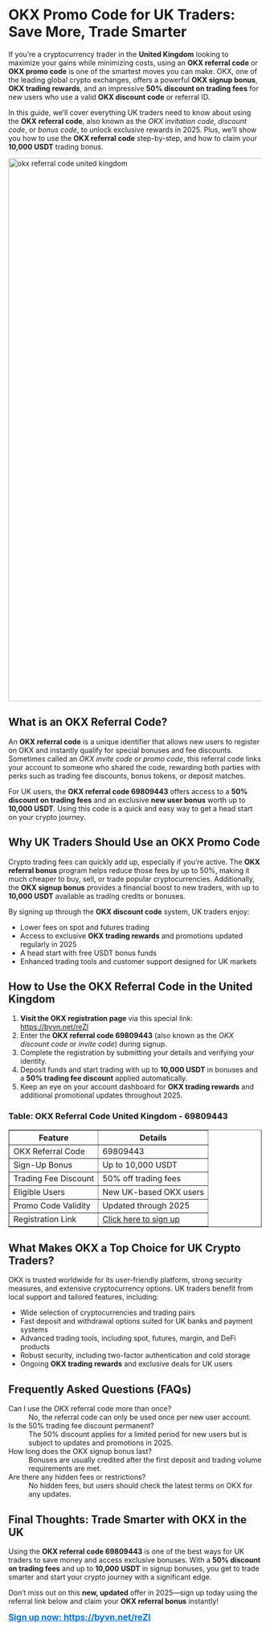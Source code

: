 <h1>OKX Promo Code for UK Traders: Save More, Trade Smarter</h1>
<p>If you’re a cryptocurrency trader in the <strong>United Kingdom</strong> looking to maximize your gains while minimizing costs, using an <strong>OKX referral code</strong> or <strong>OKX promo code</strong> is one of the smartest moves you can make. OKX, one of the leading global crypto exchanges, offers a powerful <strong>OKX signup bonus</strong>, <strong>OKX trading rewards</strong>, and an impressive <strong>50% discount on trading fees</strong> for new users who use a valid <strong>OKX discount code</strong> or referral ID.</p>
<p>In this guide, we’ll cover everything UK traders need to know about using the <strong>OKX referral code</strong>, also known as the <em>OKX invitation code</em>, <em>discount code</em>, or <em>bonus code</em>, to unlock exclusive rewards in 2025. Plus, we’ll show you how to use the <strong>OKX referral code</strong> step-by-step, and how to claim your <strong>10,000 USDT</strong> trading bonus.</p>

<img src="https://images.mirror-media.xyz/publication-images/aTqa9Kl46CYo9VPCvwDux.png" alt="okx referral code united kingdom" width="1080">

<h2>What is an OKX Referral Code?</h2>
<p>An <strong>OKX referral code</strong> is a unique identifier that allows new users to register on OKX and instantly qualify for special bonuses and fee discounts. Sometimes called an <em>OKX invite code</em> or <em>promo code</em>, this referral code links your account to someone who shared the code, rewarding both parties with perks such as trading fee discounts, bonus tokens, or deposit matches.</p>
<p>For UK users, the <strong>OKX referral code 69809443</strong> offers access to a <strong>50% discount on trading fees</strong> and an exclusive <strong>new user bonus</strong> worth up to <strong>10,000 USDT</strong>. Using this code is a quick and easy way to get a head start on your crypto journey.</p>
<h2>Why UK Traders Should Use an OKX Promo Code</h2>
<p>Crypto trading fees can quickly add up, especially if you’re active. The <strong>OKX referral bonus</strong> program helps reduce those fees by up to 50%, making it much cheaper to buy, sell, or trade popular cryptocurrencies. Additionally, the <strong>OKX signup bonus</strong> provides a financial boost to new traders, with up to <strong>10,000 USDT</strong> available as trading credits or bonuses.</p>
<p>By signing up through the <strong>OKX discount code</strong> system, UK traders enjoy:</p>
<ul>
<li>Lower fees on spot and futures trading</li>
<li>Access to exclusive <strong>OKX trading rewards</strong> and promotions updated regularly in 2025</li>
<li>A head start with free USDT bonus funds</li>
<li>Enhanced trading tools and customer support designed for UK markets</li>
</ul>
<h2>How to Use the OKX Referral Code in the United Kingdom</h2>
<ol>
<li><strong>Visit the OKX registration page</strong> via this special link: <a href="https://byvn.net/reZl" target="_blank" rel="noopener noreferrer">https://byvn.net/reZl</a></li>
<li>Enter the <strong>OKX referral code 69809443</strong> (also known as the <em>OKX discount code</em> or <em>invite code</em>) during signup.</li>
<li>Complete the registration by submitting your details and verifying your identity.</li>
<li>Deposit funds and start trading with up to <strong>10,000 USDT</strong> in bonuses and a <strong>50% trading fee discount</strong> applied automatically.</li>
<li>Keep an eye on your account dashboard for <strong>OKX trading rewards</strong> and additional promotional updates throughout 2025.</li>
</ol>
<h3>Table: OKX Referral Code United Kingdom - 69809443</h3>
<table border="1" cellpadding="8" cellspacing="0" style="border-collapse: collapse;">
<thead>
<tr>
<th>Feature</th>
<th>Details</th>
</tr>
</thead>
<tbody>
<tr>
<td>OKX Referral Code</td>
<td>69809443</td>
</tr>
<tr>
<td>Sign-Up Bonus</td>
<td>Up to 10,000 USDT</td>
</tr>
<tr>
<td>Trading Fee Discount</td>
<td>50% off trading fees</td>
</tr>
<tr>
<td>Eligible Users</td>
<td>New UK-based OKX users</td>
</tr>
<tr>
<td>Promo Code Validity</td>
<td>Updated through 2025</td>
</tr>
<tr>
<td>Registration Link</td>
<td><a href="https://byvn.net/reZl" target="_blank" rel="noopener noreferrer">Click here to sign up</a></td>
</tr>
</tbody>
</table>
<h2>What Makes OKX a Top Choice for UK Crypto Traders?</h2>
<p>OKX is trusted worldwide for its user-friendly platform, strong security measures, and extensive cryptocurrency options. UK traders benefit from local support and tailored features, including:</p>
<ul>
<li>Wide selection of cryptocurrencies and trading pairs</li>
<li>Fast deposit and withdrawal options suited for UK banks and payment systems</li>
<li>Advanced trading tools, including spot, futures, margin, and DeFi products</li>
<li>Robust security, including two-factor authentication and cold storage</li>
<li>Ongoing <strong>OKX trading rewards</strong> and exclusive deals for UK users</li>
</ul>
<h2>Frequently Asked Questions (FAQs)</h2>
<dl>
<dt>Can I use the OKX referral code more than once?</dt>
<dd>No, the referral code can only be used once per new user account.</dd>
<dt>Is the 50% trading fee discount permanent?</dt>
<dd>The 50% discount applies for a limited period for new users but is subject to updates and promotions in 2025.</dd>
<dt>How long does the OKX signup bonus last?</dt>
<dd>Bonuses are usually credited after the first deposit and trading volume requirements are met.</dd>
<dt>Are there any hidden fees or restrictions?</dt>
<dd>No hidden fees, but users should check the latest terms on OKX for any updates.</dd>
</dl>
<h2>Final Thoughts: Trade Smarter with OKX in the UK</h2>
<p>Using the <strong>OKX referral code 69809443</strong> is one of the best ways for UK traders to save money and access exclusive bonuses. With a <strong>50% discount on trading fees</strong> and up to <strong>10,000 USDT</strong> in signup bonuses, you get to trade smarter and start your crypto journey with a significant edge.</p>
<p>Don’t miss out on this <strong>new, updated</strong> offer in 2025—sign up today using the referral link below and claim your <strong>OKX referral bonus</strong> instantly!</p>
<p><a href="https://byvn.net/reZl" target="_blank" rel="noopener noreferrer" style="font-weight:bold; font-size:1.2em; color:#0073e6;">Sign up now: https://byvn.net/reZl</a></p>
</article>
</body>
</html>
